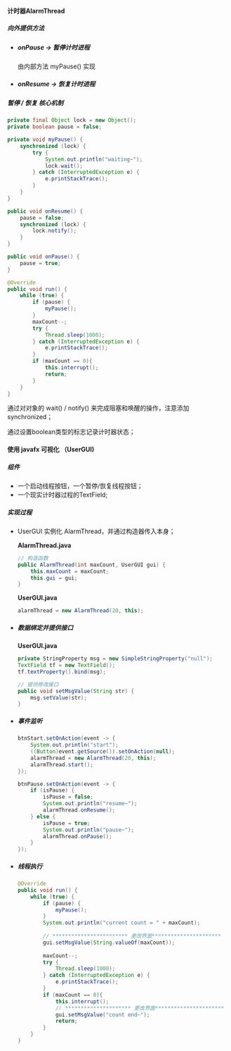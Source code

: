 #### 计时器AlarmThread

##### 向外提供方法

- ##### onPause -> 暂停计时进程

    由内部方法 myPause() 实现

- ##### onResume -> 恢复计时进程



##### 暂停 / 恢复 核心机制

```java
private final Object lock = new Object();
private boolean pause = false;

private void myPause() {
	synchronized (lock) {
		try {
			System.out.println("waiting~");
            lock.wait();
		} catch (InterruptedException e) {
            e.printStackTrace();
        }
    }
}

public void onResume() {
	pause = false;
	synchronized (lock) {
		lock.notify();
	}
}

public void onPause() {
	pause = true;
}

@Override
public void run() {
	while (true) {
    	if (pause) {
        	myPause();
        }
		maxCount--;
		try {
			Thread.sleep(1000);
		} catch (InterruptedException e) {
			e.printStackTrace();
		}
		if (maxCount == 0){
			this.interrupt();
			return;
		}
	}
}
```



通过对对象的 wait() / notify() 来完成阻塞和唤醒的操作，注意添加synchronized；

通过设置boolean类型的标志记录计时器状态；



#### 使用 javafx 可视化 （UserGUI)

##### 组件

- 一个启动线程按钮，一个暂停/恢复线程按钮；
- 一个现实计时器过程的TextField;



##### 实现过程

- UserGUI 实例化 AlarmThread，并通过构造器传入本身；

    **AlarmThread.java**

    ```java
    // 构造函数
    public AlarmThread(int maxCount, UserGUI gui) {
    	this.maxCount = maxCount;
    	this.gui = gui;
    }
    ```

    **UserGUI.java**

    ```java
    alarmThread = new AlarmThread(20, this);
    ```

    

- ##### 数据绑定并提供接口

    **UserGUI.java**

    ```java
    private StringProperty msg = new SimpleStringProperty("null");
    TextField tf = new TextField();
    tf.textProperty().bind(msg);
    
    // 提供修改接口
    public void setMsgValue(String str) {
    	msg.setValue(str);
    }
    ```

- ##### 事件监听

    ```java
    btnStart.setOnAction(event -> {
        System.out.println("start");
        ((Button)event.getSource()).setOnAction(null);
        alarmThread = new AlarmThread(20, this);
        alarmThread.start();
    });
    
    btnPause.setOnAction(event -> {
        if (isPause) {
            isPause = false;
            System.out.println("resume~");
            alarmThread.onResume();
        } else {
            isPause = true;
            System.out.println("pause~");
            alarmThread.onPause();
        }
    });
    ```

- ##### 线程执行

    ```java
    @Override
    public void run() {
        while (true) {
            if (pause) {
                myPause();
            }
            System.out.println("current count = " + maxCount);
            
            // ************************ 更改界面**********************
            gui.setMsgValue(String.valueOf(maxCount));
            
            maxCount--;
            try {
                Thread.sleep(1000);
            } catch (InterruptedException e) {
                e.printStackTrace();
            }
            if (maxCount == 0){
                this.interrupt();
                // ********************* 更改界面**********************
                gui.setMsgValue("count end~");
                return;
            }
        }
    }
    ```

    

